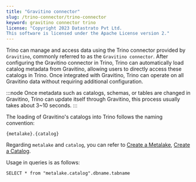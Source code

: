 ```yaml
---
title: "Gravitino connector"
slug: /trino-connector/trino-connector
keyword: gravitino connector trino
license: "Copyright 2023 Datastrato Pvt Ltd.
This software is licensed under the Apache License version 2."
---
```


Trino can manage and access data using the Trino connector provided by `Gravitino`, commonly referred to as the `Gravitino connector`.
After configuring the Gravitino connector in Trino, Trino can automatically load catalog metadata from Gravitino, allowing users to directly access these catalogs in Trino.
Once integrated with Gravitino, Trino can operate on all Gravitino data without requiring additional configuration.

:::node
Once metadata such as catalogs, schemas, or tables are changed in Gravitino, Trino can update itself through Gravitino, this process usually takes 
about 3~10 seconds. 
:::

The loading of Gravitino's catalogs into Trino follows the naming convention:

```text
{metalake}.{catalog}
```

Regarding `metalake` and `catalog`, 
you can refer to [Create a Metalake](../manage-metadata-using-gravitino.md#create-a-metalake), [Create a Catalog](../manage-metadata-using-gravitino.md#create-a-catalog).

Usage in queries is as follows:

```text
SELECT * from "metalake.catalog".dbname.tabname
```